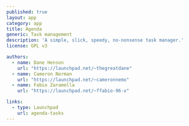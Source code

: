 ```yaml
---
published: true
layout: app
category: app
title: Agenda
generic: Task management
description: 'A simple, slick, speedy, no-nonsense task manager.'
license: GPL v3

authors: 
  - name: Dane Henson
    url: "https://launchpad.net/~thegreatdane"
  - name: Cameron Norman
    url: "https://launchpad.net/~cameronnemo"
  - name: Fabio Zaramella
    url: "https://launchpad.net/~ffabio-96-x"

links:
  - type: Launchpad
    url: agenda-tasks
---
```

